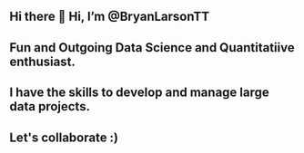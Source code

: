 ## Hi there 👋 Hi, I’m @BryanLarsonTT 
## Fun and Outgoing Data Science and Quantitatiive enthusiast.
## I have the skills to develop and manage large data projects.
## Let's collaborate :)

